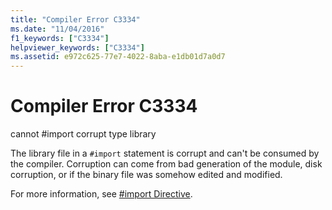 ```yaml
---
title: "Compiler Error C3334"
ms.date: "11/04/2016"
f1_keywords: ["C3334"]
helpviewer_keywords: ["C3334"]
ms.assetid: e972c625-77e7-4022-8aba-e1db01d7a0d7
---
```

# Compiler Error C3334

cannot #import corrupt type library

The library file in a `#import` statement is corrupt and can't be consumed by the compiler.  Corruption can come from bad generation of the module, disk corruption, or if the binary file was somehow edited and modified.

For more information, see [#import Directive](../../preprocessor/hash-import-directive-cpp.md).